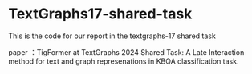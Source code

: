 # TextGraphs17-shared-task
This is the code for our report in the textgraphs-17 shared task

paper ：TigFormer at TextGraphs 2024 Shared Task: A Late Interaction method for text and graph represenations in KBQA classification task.

